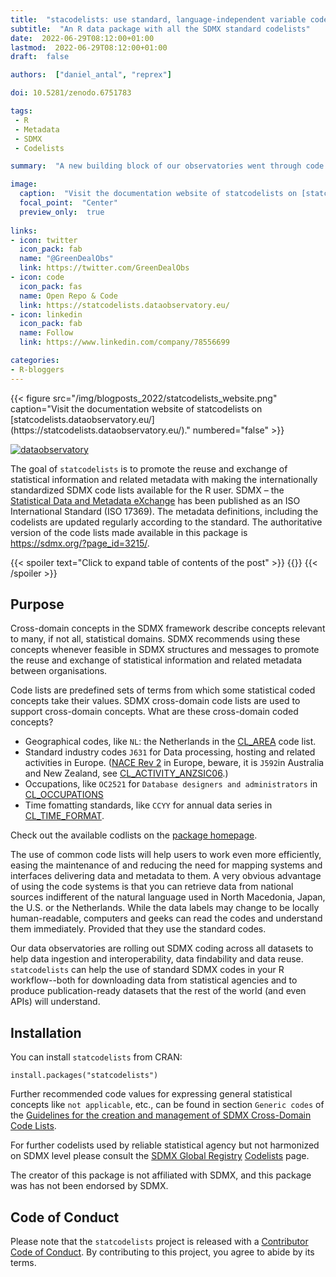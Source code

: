 ```yaml
---
title:  "stacodelists: use standard, language-independent variable codes to help international data interoperability and machine reuse in R"
subtitle:  "An R data package with all the SDMX standard codelists"
date:  2022-06-29T08:12:00+01:00
lastmod:  2022-06-29T08:12:00+01:00
draft:  false

authors:  ["daniel_antal", "reprex"]

doi: 10.5281/zenodo.6751783

tags:  
 - R
 - Metadata
 - SDMX
 - Codelists

summary:  "A new building block of our observatories went through code peer review and was released yesterday. The statcodelists R package aim to promote the  reuse and exchange of statistical information and related metadata with making the internationally standardized SDMX code lists available for the R user."

image:
  caption:  "Visit the documentation website of statcodelists on [statcodelists.dataobservatory.eu/](https://statcodelists.dataobservatory.eu/)."
  focal_point:  "Center"
  preview_only:  true
  
links:
- icon: twitter
  icon_pack: fab
  name: "@GreenDealObs"
  link: https://twitter.com/GreenDealObs
- icon: code
  icon_pack: fas
  name: Open Repo & Code
  link: https://statcodelists.dataobservatory.eu/
- icon: linkedin
  icon_pack: fab
  name: Follow
  link: https://www.linkedin.com/company/78556699

categories:
- R-bloggers
---
```

<td style="text-align: center;">{{< figure src="/img/blogposts_2022/statcodelists_website.png" caption="Visit the documentation website of statcodelists on [statcodelists.dataobservatory.eu/](https://statcodelists.dataobservatory.eu/)." numbered="false" >}}</td>

<!-- badges: start -->
[![dataobservatory](https://img.shields.io/badge/ecosystem-dataobservatory.eu-3EA135.svg)](https://dataobservatory.eu/)
<!-- badges: end -->

The goal of `statcodelists` is to promote the reuse and exchange of statistical information and related metadata with making the internationally standardized SDMX code lists available for the R user. SDMX – the [Statistical Data and Metadata eXchange](https://sdmx.org/) has been published as an ISO International Standard (ISO 17369). The metadata definitions, including the codelists are updated regularly according to the standard. The authoritative version of the code lists made available in this package is <https://sdmx.org/?page_id=3215/>. 

{{< spoiler text="Click to expand table of contents of the post" >}}
{{<toc>}}
{{< /spoiler >}}

## Purpose

Cross-domain concepts in the SDMX framework describe concepts relevant to many, if not all, statistical domains. SDMX recommends using these concepts whenever feasible in SDMX structures and messages to promote the reuse and exchange of statistical information and related metadata between organisations. 

Code lists are predefined sets of terms from which some statistical coded concepts take their values. SDMX cross-domain code lists are used to support cross-domain concepts. What are these cross-domain coded concepts?  

- Geographical codes, like `NL`:  the Netherlands in the [CL_AREA](https://statcodelists.dataobservatory.eu/reference/CL_AREA.html) code list.
- Standard industry codes `J631` for Data processing, hosting and related activities in Europe. ([NACE Rev 2](https://statcodelists.dataobservatory.eu/reference/CL_ACTIVITY_NACE2.html) in Europe, beware, it is `J592`in Australia and New Zealand, see [CL_ACTIVITY_ANZSIC06](https://statcodelists.dataobservatory.eu/reference/CL_ACTIVITY_ANZSIC06.html).)
- Occupations, like `OC2521` for `Database designers and administrators` in [CL_OCCUPATIONS](https://statcodelists.dataobservatory.eu/reference/CL_OCCUPATION.html)
- Time fomatting standards, like `CCYY` for annual data series in [CL_TIME_FORMAT](https://statcodelists.dataobservatory.eu/reference/CL_TIME_FORMAT.html).

Check out the available codlists on the [package homepage](https://statcodelists.dataobservatory.eu/reference/index.html).

The use of common code lists will help users to work even more efficiently, easing the maintenance of and reducing the need for mapping systems and interfaces delivering data and metadata to them. A very obvious advantage of using the code systems is that you can retrieve data from national sources indifferent of the natural language used in North Macedonia, Japan, the U.S. or the Netherlands. While the data labels may change to be locally human-readable, computers and geeks can read the codes and understand them immediately. Provided that they use the standard codes. 

Our data observatories are rolling out SDMX coding across all datasets to help data ingestion and interoperability, data findability and data reuse. `statcodelists` can help the use of standard SDMX codes in your R workflow--both for downloading data from statistical agencies and to produce publication-ready datasets that the rest of the world (and even APIs) will understand.

## Installation

You can install `statcodelists` from CRAN:

```
install.packages("statcodelists")
```

Further recommended code values for expressing general statistical concepts like `not applicable`, etc., can be found in section `Generic codes` of the [Guidelines for the creation and management of SDMX Cross-Domain Code Lists](https://sdmx.org/?page_id=4345).

For further codelists used by reliable statistical agency but not harmonized on SDMX level please consult the [SDMX Global Registry](https://registry.sdmx.org/) [Codelists](https://registry.sdmx.org/items/codelist.html) page.

The creator of this package is not affiliated with SDMX, and this package was has not been endorsed by SDMX.

## Code of Conduct

Please note that the `statcodelists` project is released with a [Contributor Code of Conduct](https://contributor-covenant.org/version/2/1/CODE_OF_CONDUCT.html). By contributing to this project, you agree to abide by its terms.

